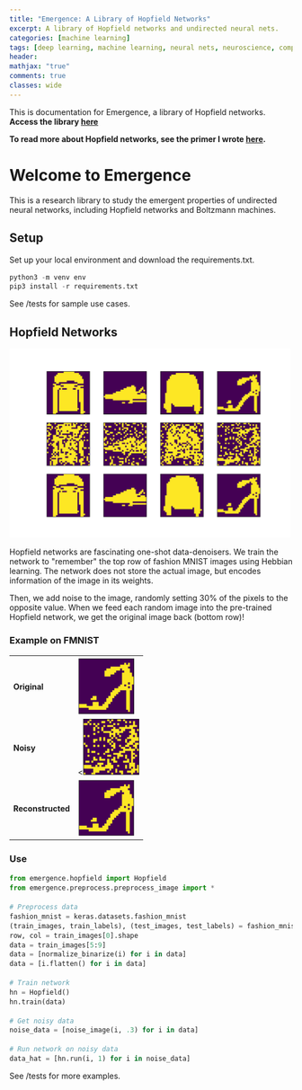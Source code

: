 ```yaml
---
title: "Emergence: A Library of Hopfield Networks"
excerpt: A library of Hopfield networks and undirected neural nets.
categories: [machine learning]
tags: [deep learning, machine learning, neural nets, neuroscience, computational neuroscience]
header:
mathjax: "true"
comments: true
classes: wide
---
```


This is documentation for Emergence, a library of Hopfield networks. 
**Access the library [here](https://github.com/soniajoseph/Emergence)**

**To read more about Hopfield networks, see the primer I wrote [here](https://soniajoseph.github.io/computational%20neuroscience/neural-dynamics-primer/).**

# Welcome to Emergence # 

This is a research library to study the emergent properties of undirected neural networks, including Hopfield networks and Boltzmann machines.

## Setup

Set up your local environment and download the requirements.txt.

```python
python3 -m venv env
pip3 install -r requirements.txt
```

See /tests for sample use cases.

## Hopfield Networks

<img src="https://github.com/soniajoseph/Emergence/blob/master/images/FMNIST.png" width="500" class="center">

Hopfield networks are fascinating one-shot data-denoisers. We train the network to "remember" the top row of fashion MNIST images using Hebbian learning. The network does not store the actual image, but encodes information of the image in its weights.

Then, we add noise to the image, randomly setting 30% of the pixels to the opposite value. When we feed each random image into the pre-trained Hopfield network, we get the original image back (bottom row)! 

### Example on FMNIST

<table style="width:100%">
  <tr>
    <td><b>Original</b></td>
    <td><img src="https://github.com/soniajoseph/Emergence/blob/master/images/FMNIST_orig.png" width="100"></td>
  </tr>
  <tr>
    <td><b>Noisy</b></td>
    <td><<img src="https://github.com/soniajoseph/Emergence/blob/master/images/FMNIST_test.png" width="100"></td>
  </tr>
  <tr>
    <td><b>Reconstructed</b></td>
    <td><img src="https://github.com/soniajoseph/Emergence/blob/master/images/FMNIST_return.png" width="100"></td>
  </tr>
</table>

### Use

```python
from emergence.hopfield import Hopfield
from emergence.preprocess.preprocess_image import * 

# Preprocess data
fashion_mnist = keras.datasets.fashion_mnist
(train_images, train_labels), (test_images, test_labels) = fashion_mnist.load_data()
row, col = train_images[0].shape
data = train_images[5:9]
data = [normalize_binarize(i) for i in data]
data = [i.flatten() for i in data]

# Train network
hn = Hopfield()
hn.train(data)

# Get noisy data
noise_data = [noise_image(i, .3) for i in data]

# Run network on noisy data
data_hat = [hn.run(i, 1) for i in noise_data]
```

See /tests for more examples.